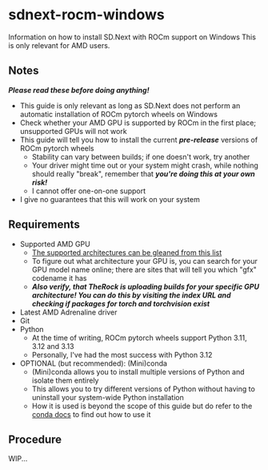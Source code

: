 # sdnext-rocm-windows
Information on how to install SD.Next with ROCm support on Windows
This is only relevant for AMD users.

## Notes
***Please read these before doing anything!***
  - This guide is only relevant as long as SD.Next does not perform an automatic installation of ROCm pytorch wheels on Windows
  - Check whether your AMD GPU is supported by ROCm in the first place; unsupported GPUs will not work
  - This guide will tell you how to install the current ***pre-release*** versions of ROCm pytorch wheels
    - Stability can vary between builds; if one doesn't work, try another
    - Your driver might time out or your system might crash, while nothing should really "break", remember that ***you're doing this at your own risk!***
    - I cannot offer one-on-one support
  - I give no guarantees that this will work on your system

## Requirements
  - Supported AMD GPU
    - [The supported architectures can be gleaned from this list](https://github.com/ROCm/TheRock/blob/main/RELEASES.md)
    - To figure out what architecture your GPU is, you can search for your GPU model name online; there are sites that will tell you which "gfx" codename it has
    - ***Also verify, that TheRock is uploading builds for your specific GPU architecture! You can do this by visiting the index URL and checking if packages for torch and torchvision exist***
  - Latest AMD Adrenaline driver
  - Git
  - Python
    - At the time of writing, ROCm pytorch wheels support Python 3.11, 3.12 and 3.13
    - Personally, I've had the most success with Python 3.12
  - OPTIONAL (but recommended): (Mini)conda
    - (Mini)conda allows you to install multiple versions of Python and isolate them entirely
    - This allows you to try different versions of Python without having to uninstall your system-wide Python installation
    - How it is used is beyond the scope of this guide but do refer to the [conda docs](https://docs.conda.io/projects/conda/en/latest/user-guide/tasks/manage-environments.html) to find out how to use it

## Procedure
WIP...
